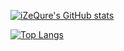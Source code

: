 [![iZeQure's GitHub stats](https://github-readme-stats.vercel.app/api?username=izequre&theme=onedark&show_icons=true)](https://github-readme-stats.vercel.app/api?username=izequre&theme=onedark&show_icons=true)

[![Top Langs](https://github-readme-stats.vercel.app/api/top-langs/?username=izequre&theme=onedark&show_icons=true)](https://github-readme-stats.vercel.app/api/top-langs/?username=izequre&theme=onedark&show_icons=true)


<!--
**iZeQure/iZeQure** is a ✨ _special_ ✨ repository because its `README.md` (this file) appears on your GitHub profile.

Here are some ideas to get you started:

- 🔭 I’m currently working on ...
- 🌱 I’m currently learning ...
- 👯 I’m looking to collaborate on ...
- 🤔 I’m looking for help with ...
- 💬 Ask me about ...
- 📫 How to reach me: ...
- 😄 Pronouns: ...
- ⚡ Fun fact: ...
-->
